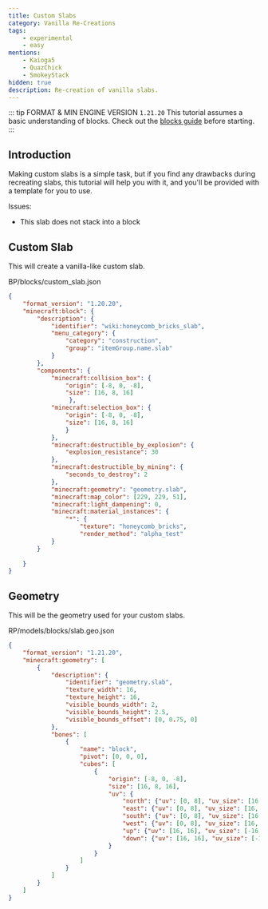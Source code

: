 ```yaml
---
title: Custom Slabs
category: Vanilla Re-Creations
tags:
    - experimental
    - easy
mentions:
    - Kaioga5
    - QuazChick
    - SmokeyStack
hidden: true
description: Re-creation of vanilla slabs.
---
```


::: tip FORMAT & MIN ENGINE VERSION `1.21.20`
This tutorial assumes a basic understanding of blocks.
Check out the [blocks guide](/blocks/blocks-intro) before starting.
:::

## Introduction

Making custom slabs is a simple task, but if you find any drawbacks during recreating slabs, this tutorial will help you with it, and you'll be provided with a template for you to use.

Issues:

-   This slab does not stack into a block

## Custom Slab

This will create a vanilla-like custom slab.

<CodeHeader>BP/blocks/custom_slab.json</CodeHeader>

```json
{
    "format_version": "1.20.20",
    "minecraft:block": {
        "description": {
            "identifier": "wiki:honeycomb_bricks_slab",
            "menu_category": {
                "category": "construction",
                "group": "itemGroup.name.slab"
            }
        },
        "components": {
            "minecraft:collision_box": {
                "origin": [-8, 0, -8],
                "size": [16, 8, 16]
                 },
            "minecraft:selection_box": {
                "origin": [-8, 0, -8],
                "size": [16, 8, 16]
                }
            },
            "minecraft:destructible_by_explosion": {
                "explosion_resistance": 30
            },
            "minecraft:destructible_by_mining": {
                "seconds_to_destroy": 2
            },
			"minecraft:geometry": "geometry.slab",
            "minecraft:map_color": [229, 229, 51],
			"minecraft:light_dampening": 0,
			"minecraft:material_instances": {
				"*": {
				    "texture": "honeycomb_bricks",
				    "render_method": "alpha_test"
			}
		}
        
    }
}
```

## Geometry

This will be the geometry used for your custom slabs.

<Spoiler title="Geometry JSON">
  
<CodeHeader>RP/models/blocks/slab.geo.json</CodeHeader>

```json
{
    "format_version": "1.21.20",
    "minecraft:geometry": [
        {
            "description": {
                "identifier": "geometry.slab",
                "texture_width": 16,
                "texture_height": 16,
                "visible_bounds_width": 2,
                "visible_bounds_height": 2.5,
                "visible_bounds_offset": [0, 0.75, 0]
            },
			"bones": [
				{
					"name": "block",
					"pivot": [0, 0, 0],
					"cubes": [
						{
							"origin": [-8, 0, -8],
							"size": [16, 8, 16],
							"uv": {
								"north": {"uv": [0, 8], "uv_size": [16, 8]},
								"east": {"uv": [0, 8], "uv_size": [16, 8]},
								"south": {"uv": [0, 8], "uv_size": [16, 8]},
								"west": {"uv": [0, 8], "uv_size": [16, 8]},
								"up": {"uv": [16, 16], "uv_size": [-16, -16]},
								"down": {"uv": [16, 16], "uv_size": [-16, -16]}
							}
						}
					]
				}
			]
		}
	]
}
```

</Spoiler>
